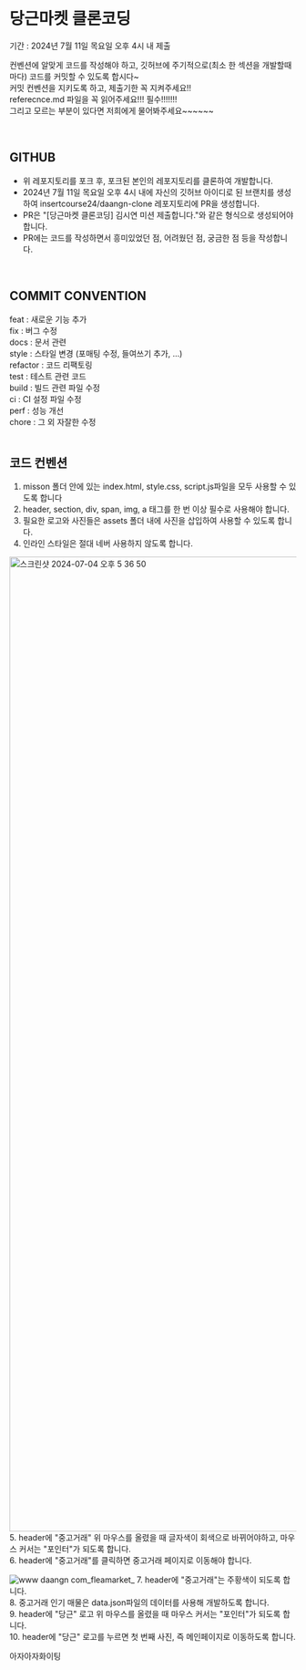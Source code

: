 # 당근마켓 클론코딩
기간 : 2024년 7월 11일 목요일 오후 4시 내 제출

컨벤션에 알맞게 코드를 작성해야 하고, 깃허브에 주기적으로(최소 한 섹션을 개발할때 마다) 코드를 커밋할 수 있도록 합시다~ <br />
커밋 컨벤션을 지키도록 하고, 제출기한 꼭 지켜주세요!!  <br />
referecnce.md 파일을 꼭 읽어주세요!!! 필수!!!!!!!  <br />
그리고 모르는 부분이 있다면 저희에게 물어봐주세요~~~~~~ <br />

<br />

## GITHUB
- 위 레포지토리를 포크 후, 포크된 본인의 레포지토리를 클론하여 개발합니다.
- 2024년 7월 11일 목요일 오후 4시 내에 자신의 깃허브 아이디로 된 브랜치를 생성하여 insertcourse24/daangn-clone 레포지토리에 PR을 생성합니다.
- PR은 "[당근마켓 클론코딩] 김시연 미션 제출합니다."와 같은 형식으로 생성되어야 합니다.
- PR에는 코드를 작성하면서 흥미있었던 점, 어려웠던 점, 궁금한 점 등을 작성합니다.
<br />

## COMMIT CONVENTION
feat : 새로운 기능 추가 <br />
fix : 버그 수정 <br />
docs : 문서 관련 <br />
style : 스타일 변경 (포매팅 수정, 들여쓰기 추가, …) <br />
refactor : 코드 리팩토링 <br />
test : 테스트 관련 코드 <br />
build : 빌드 관련 파일 수정 <br />
ci : CI 설정 파일 수정 <br />
perf : 성능 개선 <br />
chore : 그 외 자잘한 수정 <br />
<br />

## 코드 컨벤션
1. misson 폴더 안에 있는 index.html, style.css, script.js파일을 모두 사용할 수 있도록 합니다
2. header, section, div, span, img, a 태그를 한 번 이상 필수로 사용해야 합니다.
3. 필요한 로고와 사진들은 assets 폴더 내에 사진을 삽입하여 사용할 수 있도록 합니다.
4. 인라인 스타일은 절대 네버 사용하지 않도록 합니다.
<img width="1710" alt="스크린샷 2024-07-04 오후 5 36 50" src="https://github.com/insertcourse24/daangn-clone/assets/128461588/7b5618bf-97df-4d2d-80ce-d7f661acccd1">
5. header에 "중고거래" 위 마우스를 올렸을 때 글자색이 회색으로 바뀌어야하고, 마우스 커서는 "포인터"가 되도록 합니다.<br />
6. header에 "중고거래"를 클릭하면 중고거래 페이지로 이동해야 합니다. <br />

![www daangn com_fleamarket_](https://github.com/insertcourse24/daangn-clone/assets/128461588/51f1e7b8-cbf7-45f9-884e-3f579a8d72ad)
7. header에 "중고거래"는 주황색이 되도록 합니다. <br />
8. 중고거래 인기 매물은 data.json파일의 데이터를 사용해 개발하도록 합니다. <br />
9. header에 "당근" 로고 위 마우스를 올렸을 때 마우스 커서는 "포인터"가 되도록 합니다. <br />
10. header에 "당근" 로고를 누르면 첫 번째 사진, 즉 메인페이지로 이동하도록 합니다. <br />

아자아자화이팅

